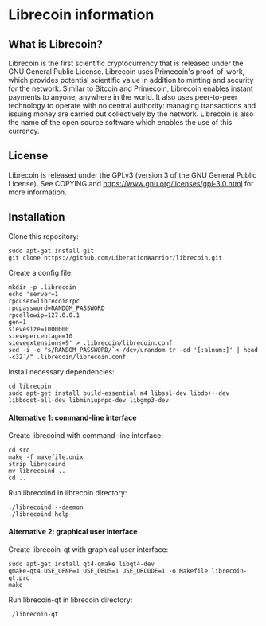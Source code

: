 Librecoin information
=====================

What is Librecoin?
------------------

Librecoin is the first scientific cryptocurrency that is released under the GNU
General Public License. Librecoin uses Primecoin's proof-of-work, which
provides potential scientific value in addition to minting and security for the
network. Similar to Bitcoin and Primecoin, Librecoin enables instant payments
to anyone, anywhere in the world. It also uses peer-to-peer technology to
operate with no central authority: managing transactions and issuing money are
carried out collectively by the network. Librecoin is also the name of the open
source software which enables the use of this currency.

License
-------

Librecoin is released under the GPLv3 (version 3 of the GNU General Public
License). See COPYING and https://www.gnu.org/licenses/gpl-3.0.html for more
information.

Installation
------------

Clone this repository:

    sudo apt-get install git
    git clone https://github.com/LiberationWarrior/librecoin.git

Create a config file:

    mkdir -p .librecoin
    echo 'server=1
    rpcuser=librecoinrpc
    rpcpassword=RANDOM_PASSWORD
    rpcallowip=127.0.0.1
    gen=1
    sievesize=1000000
    sievepercentage=10
    sieveextensions=9' > .librecoin/librecoin.conf
    sed -i -e "s/RANDOM_PASSWORD/`< /dev/urandom tr -cd '[:alnum:]' | head -c32`/" .librecoin/librecoin.conf

Install necessary dependencies:

    cd librecoin
    sudo apt-get install build-essential m4 libssl-dev libdb++-dev libboost-all-dev libminiupnpc-dev libgmp3-dev

#### Alternative 1: command-line interface

Create librecoind with command-line interface:

    cd src
    make -f makefile.unix
    strip librecoind
    mv librecoind ..
    cd ..

Run librecoind in librecoin directory:

    ./librecoind --daemon
    ./librecoind help

#### Alternative 2: graphical user interface

Create librecoin-qt with graphical user interface:

    sudo apt-get install qt4-qmake libqt4-dev
    qmake-qt4 USE_UPNP=1 USE_DBUS=1 USE_QRCODE=1 -o Makefile librecoin-qt.pro
    make

Run librecoin-qt in librecoin directory:

    ./librecoin-qt
